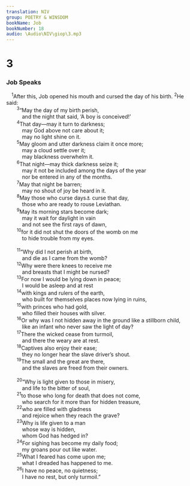 ```yaml
---
translation: NIV
group: POETRY & WINSDOM
bookName: Job 
bookNumber: 18
audio: \Audio\NIV\giop\3.mp3
---
```


<div class="title"><h1>3</h1><h3>Job Speaks </h3></div>
<span class="verse giop_3_1"> <sup>1</sup>After this, Job opened his mouth and cursed the day of his birth. </span>
<span class="verse giop_3_2"><sup>2</sup>He said: <br/></span>
<span class="verse giop_3_3">  <sup>3</sup>“May the day of my birth perish, <br/>   and the night that said, ‘A boy is conceived!’ <br/></span>
<span class="verse giop_3_4">  <sup>4</sup>That day—may it turn to darkness; <br/>   may God above not care about it; <br/>   may no light shine on it. <br/></span>
<span class="verse giop_3_5">  <sup>5</sup>May gloom and utter darkness claim it once more; <br/>   may a cloud settle over it; <br/>   may blackness overwhelm it. <br/></span>
<span class="verse giop_3_6">  <sup>6</sup>That night—may thick darkness seize it; <br/>   may it not be included among the days of the year <br/>   nor be entered in any of the months. <br/></span>
<span class="verse giop_3_7">  <sup>7</sup>May that night be barren; <br/>   may no shout of joy be heard in it. <br/></span>
<span class="verse giop_3_8">  <sup>8</sup>May those who curse days<a data-toggle="tooltip" data-placement="bottom" title="Or curse the sea">⚓</a> curse that day, <br/>   those who are ready to rouse Leviathan. <br/></span>
<span class="verse giop_3_9">  <sup>9</sup>May its morning stars become dark; <br/>   may it wait for daylight in vain <br/>   and not see the first rays of dawn, <br/></span>
<span class="verse giop_3_10">  <sup>10</sup>for it did not shut the doors of the womb on me <br/>   to hide trouble from my eyes. <br/><br/></span>
<span class="verse giop_3_11">  <sup>11</sup>“Why did I not perish at birth, <br/>   and die as I came from the womb? <br/></span>
<span class="verse giop_3_12">  <sup>12</sup>Why were there knees to receive me <br/>   and breasts that I might be nursed? <br/></span>
<span class="verse giop_3_13">  <sup>13</sup>For now I would be lying down in peace; <br/>   I would be asleep and at rest <br/></span>
<span class="verse giop_3_14">  <sup>14</sup>with kings and rulers of the earth, <br/>   who built for themselves places now lying in ruins, <br/></span>
<span class="verse giop_3_15">  <sup>15</sup>with princes who had gold, <br/>   who filled their houses with silver. <br/></span>
<span class="verse giop_3_16">  <sup>16</sup>Or why was I not hidden away in the ground like a stillborn child, <br/>   like an infant who never saw the light of day? <br/></span>
<span class="verse giop_3_17">  <sup>17</sup>There the wicked cease from turmoil, <br/>   and there the weary are at rest. <br/></span>
<span class="verse giop_3_18">  <sup>18</sup>Captives also enjoy their ease; <br/>   they no longer hear the slave driver’s shout. <br/></span>
<span class="verse giop_3_19">  <sup>19</sup>The small and the great are there, <br/>   and the slaves are freed from their owners. <br/><br/></span>
<span class="verse giop_3_20">  <sup>20</sup>“Why is light given to those in misery, <br/>   and life to the bitter of soul, <br/></span>
<span class="verse giop_3_21">  <sup>21</sup>to those who long for death that does not come, <br/>   who search for it more than for hidden treasure, <br/></span>
<span class="verse giop_3_22">  <sup>22</sup>who are filled with gladness <br/>   and rejoice when they reach the grave? <br/></span>
<span class="verse giop_3_23">  <sup>23</sup>Why is life given to a man <br/>   whose way is hidden, <br/>   whom God has hedged in? <br/></span>
<span class="verse giop_3_24">  <sup>24</sup>For sighing has become my daily food; <br/>   my groans pour out like water. <br/></span>
<span class="verse giop_3_25">  <sup>25</sup>What I feared has come upon me; <br/>   what I dreaded has happened to me. <br/></span>
<span class="verse giop_3_26">  <sup>26</sup>I have no peace, no quietness; <br/>   I have no rest, but only turmoil.” <br/></span>
